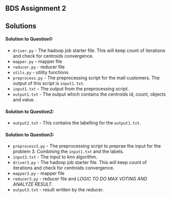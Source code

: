  BDS Assignment 2
---

## Solutions

#### Solution to Question1:

- `driver.py` - The hadoop job starter file. This will keep count of iterations and check for centroids convergence.
- `mapper.py` - mapper file
- `reducer.py` - reducer file
- `utils.py` - utility functions
- `preprocess.py` - The preprocessing script for the mall customers. The output of this script is `input1.txt`.
- `input1.txt` - The output from the preprocessing script.
- `output1.txt` - The output which contains the centroids id, count, objects and value.

#### Solution to Question2:
- `output2.txt` - This contains the labelling for the `output1.txt`.

#### Solution to Question3:
- `preprocess3.py` - The preprocessing script to preprae the input for the problem 3. Combining the `input1.txt`
and the labels.
- `input3.txt` - The input to knn algorithm.
- `driver3.py` - The hadoop job starter file. This will keep count of iterations and check for centroids convergence.
- `mapper3.py` - mapper file
- `reducer3.py` - reducer file and *LOGIC TO DO MAX VOTING AND ANALYZE RESULT*.
- `output3.txt` - result written by the reducer.